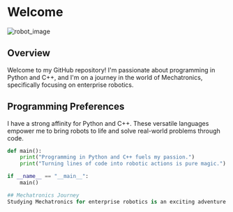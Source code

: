 # Welcome

![robot_image](https://github.com/VladiMihtarski/VladiMihtarski/assets/132908375/5baa8bc4-65a9-4770-a0db-a4b67c3ea8a5)



## Overview

Welcome to my GitHub repository! I'm passionate about programming in Python and C++, and I'm on a journey in the world of Mechatronics, specifically focusing on enterprise robotics.

## Programming Preferences

I have a strong affinity for Python and C++. These versatile languages empower me to bring robots to life and solve real-world problems through code.

```python
def main():
    print("Programming in Python and C++ fuels my passion.")
    print("Turning lines of code into robotic actions is pure magic.")

if __name__ == "__main__":
    main()

## Mechatronics Journey
Studying Mechatronics for enterprise robotics is an exciting adventure. I believe that combining mechanical engineering, electronics, and software development holds the key to creating intelligent and efficient robotic systems.

